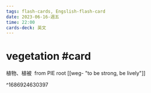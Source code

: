 ```yaml
---
tags: flash-cards, Engslish-flash-card
date: 2023-06-16-週五
time: 22:00
cards-deck: 英文
---
```


# vegetation #card 
植物、植被
 from PIE root [[weg- "to be strong, be lively"]]
 
^1686924630397
